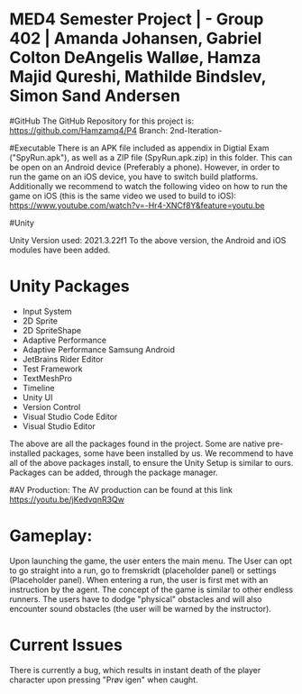 # MED4 Semester Project | - Group 402 | Amanda Johansen, Gabriel Colton DeAngelis Walløe, Hamza Majid Qureshi, Mathilde Bindslev, Simon Sand Andersen


#GitHub
The GitHub Repository for this project is:
https://github.com/Hamzamq4/P4
Branch: 2nd-Iteration-

#Executable
There is an APK file included as appendix in Digtial Exam ("SpyRun.apk"), as well as a ZIP file (SpyRun.apk.zip) in this folder. This can be open on an Android device (Preferably a phone). However, in order to run the game on an iOS device, you have to switch build platforms.  Additionally we recommend to watch the following video on how to run the game on iOS (this is the same video we used to build to iOS): https://www.youtube.com/watch?v=-Hr4-XNCf8Y&feature=youtu.be

#Unity

Unity Version used: 2021.3.22f1
To the above version, the Android and iOS modules have been added. 


# Unity Packages
- Input System
- 2D Sprite
- 2D SpriteShape
- Adaptive Performance
- Adaptive Performance Samsung Android
- JetBrains Rider Editor 
- Test Framework
- TextMeshPro
- Timeline
- Unity UI
- Version Control 
- Visual Studio Code Editor
- Visual Studio Editor

The above are all the packages found in the project. Some are native pre-installed packages, some have been installed by us. We recommend to have all of the above packages install, to ensure the Unity Setup is similar to ours. Packages can be added, through the package manager. 


#AV Production:
The AV production can be found at this link
https://youtu.be/jKedvqnR3Qw


# Gameplay:
Upon launching the game, the user enters the main menu. The User can opt to go straight into a run, go to fremskridt (placeholder panel) or settings (Placeholder panel). When entering a run, the user is first met with an instruction by the agent. The concept of the game is similar to other endless runners. The users have to dodge "physical" obstacles and will also encounter sound obstacles (the user will be warned by the instructor).


# Current Issues
There is currently a bug, which results in instant death of the player character upon pressing "Prøv igen" when caught. 
